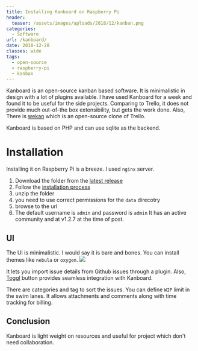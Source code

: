 ```yaml
---
title: Installing Kanboard on Raspberry Pi
header:
  teaser: /assets/images/uploads/2018/12/kanban.png
categories:
  - Software
url: /kanboard/
date: 2018-12-28
classes: wide
tags:
  - open-source
  - raspberry-pi
  - kanban
---
```


Kanboard is an open-source kanban based software. It is minimalistic in design with a lot of plugins available. 
I have used Kanboard for a week and found it to be useful for the side projects.
Comparing to Trello, it does not provide much out-of-the box extensibility, but gets the work done. 
Also, There is [wekan](https://wekan.github.io/) which is an open-source clone of Trello.

Kanboard is based on PHP and can use sqlite as the backend.
# Installation
Installing it on Raspberry Pi is a breeze.
I used `nginx` server.

1. Download the folder from the [latest release](https://github.com/kanboard/kanboard/releases)
2. Follow the [installation process](https://docs.kanboard.org/en/latest/admin_guide/installation.html)
3. unzip the folder
4. you need to use correct permissions for the `data` direcotry
5. browse to the url
6. The default username is `admin` and password is `admin`
It has an active community and at v1.2.7 at the time of post.

## UI 

The UI is minimalistic. I would say it is bare and bones.
You can install themes like `nebula` or `oxygen`.
![](/assets/images/uploads/2018/12/kanboard.png)

It lets you import issue details from Github issues through a plugin.
Also, [Toggl](https://chrome.google.com/webstore/detail/toggl-button-productivity/oejgccbfbmkkpaidnkphaiaecficdnfn?hl=en) button provides seamless integration with Kanboard.

There are categories and tag to sort the issues. You can define `WIP` limit in the swim lanes.
It allows attachments and comments along with time tracking for billing.


## Conclusion
Kanboard is light weight on resources and useful for project which don't need collaboration.